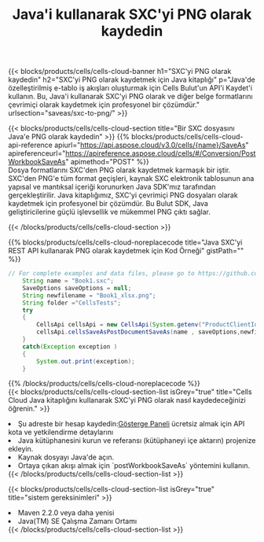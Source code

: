 ﻿---
title:  Java'i kullanarak SXC'yi PNG olarak kaydedin
description:  SXC formatındaki dosyayı PNG formatındaki dosya olarak kaydetmek için Aspose.Cells Cloud SDK for Java'i kullanma.
kwords: Excel, Save SXC as PNG, REST, Java
howto: How to save SXC as PNG using Aspose.Cells Cloud Java library.
---
{{< blocks/products/cells/cells-cloud-banner h1="SXC\'yi PNG olarak kaydedin" h2="SXC\'yi PNG olarak kaydetmek için Java kitaplığı" p="Java\'de özelleştirilmiş e-tablo iş akışları oluşturmak için Cells Bulut\'un API\'i Kaydet\'i kullanın. Bu, Java\'i kullanarak SXC\'yi PNG olarak ve diğer belge formatlarını çevrimiçi olarak kaydetmek için profesyonel bir çözümdür." urlsection="saveas/sxc-to-png/" >}}

{{< blocks/products/cells/cells-cloud-section title="Bir SXC dosyasını Java\'e PNG olarak kaydedin" >}}
{{% blocks/products/cells/cells-cloud-api-reference apiurl="https://api.aspose.cloud/v3.0/cells/{name}/SaveAs" apireferenceurl="https://apireference.aspose.cloud/cells/#/Conversion/PostWorkbookSaveAs" apimethod="POST" %}}
<br/>
Dosya formatlarını SXC'den PNG olarak kaydetmek karmaşık bir iştir. SXC'den PNG'e tüm format geçişleri, kaynak SXC elektronik tablosunun ana yapısal ve mantıksal içeriği korunurken Java SDK'mız tarafından gerçekleştirilir. Java kitaplığımız, SXC'yi çevrimiçi PNG dosyaları olarak kaydetmek için profesyonel bir çözümdür. Bu Bulut SDK, Java geliştiricilerine güçlü işlevsellik ve mükemmel PNG çıktı sağlar.

{{< /blocks/products/cells/cells-cloud-section >}}

{{% blocks/products/cells/cells-cloud-noreplacecode title="Java SXC\'yi REST API kullanarak PNG olarak kaydetmek için Kod Örneği" gistPath="" %}}
  
```java
// For complete examples and data files, please go to https://github.com/aspose-cells-cloud/aspose-cells-cloud-java/
    String name = "Book1.sxc";
    SaveOptions saveOptions = null;
    String newfilename = "Book1_xlsx.png";
    String folder ="CellsTests";
    try 
    {
        CellsApi cellsApi = new CellsApi(System.getenv("ProductClientId"), System.getenv("ProductClientSecret"));
        cellsApi.cellsSaveAsPostDocumentSaveAs(name , saveOptions,newfilename,false,false,folder,null,null,null,true);                       
    }
    catch(Exception exception )
    {
        System.out.print(exception);
    }
```
  
{{% /blocks/products/cells/cells-cloud-noreplacecode %}}
<br/>
{{< blocks/products/cells/cells-cloud-section-list isGrey="true" title="Cells Cloud Java kitaplığını kullanarak SXC\'yi PNG olarak nasıl kaydedeceğinizi öğrenin." >}}
<li> Şu adreste bir hesap kaydedin:<a href="https://dashboard.aspose.cloud/">Gösterge Paneli</a> ücretsiz almak için API kota ve yetkilendirme detaylarını</li>
<li>Java kütüphanesini kurun ve referansı (kütüphaneyi içe aktarın) projenize ekleyin.</li>
<li>Kaynak dosyayı Java'de açın.</li>
<li>Ortaya çıkan akışı almak için `postWorkbookSaveAs` yöntemini kullanın.</li>
{{< /blocks/products/cells/cells-cloud-section-list >}}

{{< blocks/products/cells/cells-cloud-section-list isGrey="true" title="sistem gereksinimleri" >}}
<li>Maven 2.2.0 veya daha yenisi</li>
<li>Java(TM) SE Çalışma Zamanı Ortamı</li>
{{< /blocks/products/cells/cells-cloud-section-list >}}
